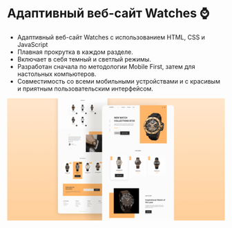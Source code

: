# Адаптивный веб-сайт Watches ⌚

- Адаптивный веб-сайт Watches с использованием HTML, CSS и JavaScript
- Плавная прокрутка в каждом разделе.
- Включает в себя темный и светлый режимы.
- Разработан сначала по методологии Mobile First, затем для настольных компьютеров.
- Совместимость со всеми мобильными устройствами и с красивым и приятным пользовательским интерфейсом.

![preview img](/preview.png)
